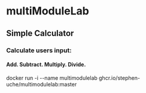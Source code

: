 # multiModuleLab

## Simple Calculator

### Calculate users input:
   
#### Add. Subtract. Multiply. Divide.
 
docker run -i --name multimodulelab ghcr.io/stephen-uche/multimodulelab:master



